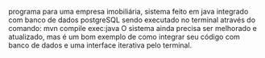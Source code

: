 programa para uma empresa imobiliária, sistema feito em java integrado com banco de dados postgreSQL sendo executado no terminal através do comando: mvn compile exec:java O sistema ainda precisa ser melhorado e atualizado, mas é um bom exemplo de como integrar seu código com banco de dados e uma interface iterativa pelo terminal.